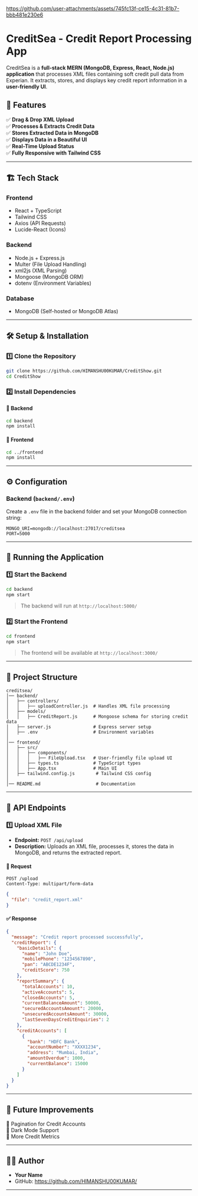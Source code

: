 https://github.com/user-attachments/assets/745fc13f-ce15-4c31-81b7-bbb481e230e6

# CreditSea - Credit Report Processing App

CreditSea is a **full-stack MERN (MongoDB, Express, React, Node.js) application** that processes XML files containing soft credit pull data from Experian. It extracts, stores, and displays key credit report information in a **user-friendly UI**.

## 🚀 Features

✅ **Drag & Drop XML Upload**  
✅ **Processes & Extracts Credit Data**  
✅ **Stores Extracted Data in MongoDB**  
✅ **Displays Data in a Beautiful UI**  
✅ **Real-Time Upload Status**  
✅ **Fully Responsive with Tailwind CSS**  

---

## 🏗️ Tech Stack

### **Frontend**
- React + TypeScript
- Tailwind CSS
- Axios (API Requests)
- Lucide-React (Icons)

### **Backend**
- Node.js + Express.js
- Multer (File Upload Handling)
- xml2js (XML Parsing)
- Mongoose (MongoDB ORM)
- dotenv (Environment Variables)

### **Database**
- MongoDB (Self-hosted or MongoDB Atlas)

---

## 🛠️ Setup & Installation

### 1️⃣ **Clone the Repository**
```sh
git clone https://github.com/HIMANSHU00KUMAR/CreditShow.git
cd CreditShow
```

### 2️⃣ **Install Dependencies**

#### 📌 Backend
```sh
cd backend
npm install
```

#### 📌 Frontend
```sh
cd ../frontend
npm install
```

---

## ⚙️ Configuration

### **Backend (`backend/.env`)**
Create a `.env` file in the backend folder and set your MongoDB connection string:

```
MONGO_URI=mongodb://localhost:27017/creditsea
PORT=5000
```

---

## 🚀 Running the Application

### **1️⃣ Start the Backend**
```sh
cd backend
npm start
```
> The backend will run at `http://localhost:5000/`

### **2️⃣ Start the Frontend**
```sh
cd frontend
npm start
```
> The frontend will be available at `http://localhost:3000/`

---

## 📂 Project Structure

```
creditsea/
│── backend/
│   ├── controllers/
│   │   ├── uploadController.js  # Handles XML file processing
│   ├── models/
│   │   ├── CreditReport.js      # Mongoose schema for storing credit data  
│   ├── server.js                # Express server setup
│   ├── .env                     # Environment variables
│
│── frontend/
│   ├── src/
│   │   ├── components/
│   │   │   ├── FileUpload.tsx   # User-friendly file upload UI
│   │   ├── types.ts             # TypeScript types
│   │   ├── App.tsx              # Main UI
│   ├── tailwind.config.js        # Tailwind CSS config
│
│── README.md                     # Documentation
```

---

## 📌 API Endpoints

### **1️⃣ Upload XML File**
- **Endpoint:** `POST /api/upload`
- **Description:** Uploads an XML file, processes it, stores the data in MongoDB, and returns the extracted report.

#### 📩 **Request**
```http
POST /upload
Content-Type: multipart/form-data
```
```json
{
  "file": "credit_report.xml"
}
```

#### ✅ **Response**
```json
{
  "message": "Credit report processed successfully",
  "creditReport": {
    "basicDetails": {
      "name": "John Doe",
      "mobilePhone": "1234567890",
      "pan": "ABCDE1234F",
      "creditScore": 750
    },
    "reportSummary": {
      "totalAccounts": 10,
      "activeAccounts": 5,
      "closedAccounts": 5,
      "currentBalanceAmount": 50000,
      "securedAccountsAmount": 20000,
      "unsecuredAccountsAmount": 30000,
      "lastSevenDaysCreditEnquiries": 2
    },
    "creditAccounts": [
      {
        "bank": "HDFC Bank",
        "accountNumber": "XXXX1234",
        "address": "Mumbai, India",
        "amountOverdue": 1000,
        "currentBalance": 15000
      }
    ]
  }
}
```

---

## 🎯 Future Improvements
🔹 Pagination for Credit Accounts  
🔹 Dark Mode Support  
🔹 More Credit Metrics  

---

## 👨‍💻 Author
- **Your Name**
- GitHub: https://github.com/HIMANSHU00KUMAR/

---





